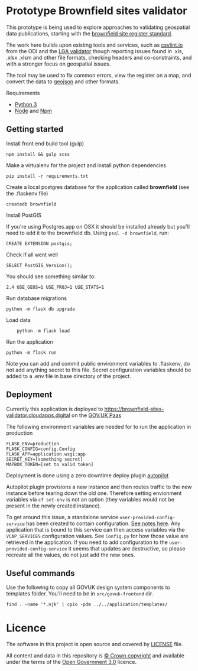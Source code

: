 # Prototype Brownfield sites validator

This prototype is being used to explore approaches to validating geospatial data publications, starting with the [brownfield site register standard](https://www.gov.uk/government/publications/brownfield-land-registers-data-standard).

The work here builds upon existing tools and services, such as [csvlint.io](http://csvlint.io/) from the ODI and 
the [LGA validator](https://validator.opendata.esd.org.uk/) though reporting issues found in .xls, .xlsx .xlsm and other file formats,
checking headers and co-constraints,
and with a stronger focus on geospatial issues.

The tool may be used to fix common errors, view the register on a map, and convert the data to [geojson](https://en.wikipedia.org/wiki/GeoJSON) and other formats.

Requirements

- [Python 3](https://www.python.org/)
- [Node](https://nodejs.org/en/) and [Npm](https://www.npmjs.com/)

Getting started
---------------

Install front end build tool (gulp)

    npm install && gulp scss

Make a virtualenv for the project and install python dependencies

    pip install -r requirements.txt

Create a local postgres database for the application called **brownfield** (see the .flaskenv file)

    createdb brownfield
    
Install PostGIS

If you're using Postgres.app on OSX it should be installed already but you'll need to add it to the brownfield db. Using `psql -d brownfield`, run:

    CREATE EXTENSION postgis;

Check if all went well

    SELECT PostGIS_Version();

You should see something similar to:

    2.4 USE_GEOS=1 USE_PROJ=1 USE_STATS=1

Run database migrations

    python -m flask db upgrade

Load data

        python -m flask load

Run the application

    python -m flask run

Note you can add and commit public environment variables to .flaskenv, do not add anything secret to this
file. Secret configuration variables should be added to a .env file in base directory of the project.

Deployment
----------

Currently this application is deployed to https://brownfield-sites-validator.cloudapps.digital on the [GOV.UK Paas](https://www.cloud.service.gov.uk/)

The following environment variables are needed for to run the application in production

    FLASK_ENV=production
    FLASK_CONFIG=config.Config
    FLASK_APP=application.wsgi:app
    SECRET_KEY=[something secret]
    MAPBOX_TOKEN=[set to valid token]

Deployment is done using a zero downtime deploy plugin [autopilot](https://github.com/contraband/autopilot)

Autopilot plugin provisions a new instance and then routes traffic to the new instance before tearing down the old one. Therefore
setting envionment variables via ```cf set-env``` is not an option (they variables would not be present in
the newly created instance).

To get around this issue, a standalone service ```user-provided-config-service``` has been created
to contain configuration. [See notes here](https://docs.cloudfoundry.org/devguide/services/user-provided.html). Any application that is bound to this service can
then access variables via the ```VCAP_SERVICES``` configuration values. See ```Config.py``` for
how those value are retrieved in the application. If you need to add configuration to the ```user-provided-config-service``` it
seems that updates are destructive, so please recreate all the values, do not just add the
new ones.

Useful commands
---------------

Use the following to copy all GOVUK design system components to templates folder. You'll need to be in `src/govuk-frontend` dir.

    find . -name '*.njk' | cpio -pdm ../../application/templates/

# Licence

The software in this project is open source and covered by [LICENSE](LICENSE) file.

All content and data in this repository is
[© Crown copyright](http://www.nationalarchives.gov.uk/information-management/re-using-public-sector-information/copyright-and-re-use/crown-copyright/)
and available under the terms of the [Open Government 3.0](https://www.nationalarchives.gov.uk/doc/open-government-licence/version/3/) licence.
